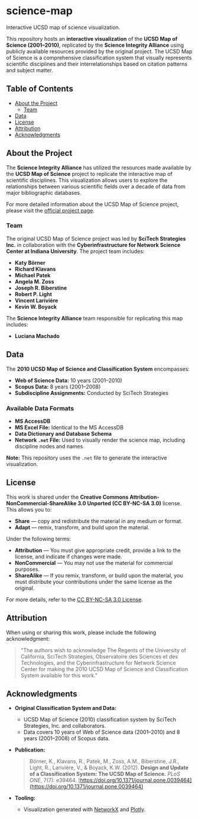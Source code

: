 # science-map
Interactive UCSD map of science visualization.

This repository hosts an **interactive visualization** of the **UCSD Map of Science (2001–2010)**, replicated by the **Science Integrity Alliance** using publicly available resources provided by the original project. The UCSD Map of Science is a comprehensive classification system that visually represents scientific disciplines and their interrelationships based on citation patterns and subject matter.

## Table of Contents

- [About the Project](#about-the-project)
  - [Team](#team)
- [Data](#data)
- [License](#license)
- [Attribution](#attribution)
- [Acknowledgments](#acknowledgments)

## About the Project

The **Science Integrity Alliance** has utilized the resources made available by the **UCSD Map of Science** project to replicate the interactive map of scientific disciplines. This visualization allows users to explore the relationships between various scientific fields over a decade of data from major bibliographic databases.

For more detailed information about the UCSD Map of Science project, please visit the [official project page](https://cns.iu.edu/2012-UCSDMap.html).

### Team

The original UCSD Map of Science project was led by **SciTech Strategies Inc.** in collaboration with the **Cyberinfrastructure for Network Science Center at Indiana University**. The project team includes:

- **Katy Börner**
- **Richard Klavans**
- **Michael Patek**
- **Angela M. Zoss**
- **Joseph R. Biberstine**
- **Robert P. Light**
- **Vincent Larivière**
- **Kevin W. Boyack**

The **Science Integrity Alliance** team responsible for replicating this map includes:

- **Luciana Machado**

## Data

The **2010 UCSD Map of Science and Classification System** encompasses:

- **Web of Science Data:** 10 years (2001–2010)
- **Scopus Data:** 8 years (2001–2008)
- **Subdiscipline Assignments:** Conducted by SciTech Strategies

### Available Data Formats

- **MS AccessDB**
- **MS Excel File:** Identical to the MS AccessDB
- **Data Dictionary and Database Schema**
- **Network `.net` File:** Used to visually render the science map, including discipline nodes and names

**Note:** This repository uses the `.net` file to generate the interactive visualization.

## License

This work is shared under the **Creative Commons Attribution-NonCommercial-ShareAlike 3.0 Unported (CC BY-NC-SA 3.0)** license. This allows you to:

- **Share** — copy and redistribute the material in any medium or format.
- **Adapt** — remix, transform, and build upon the material.

Under the following terms:

- **Attribution** — You must give appropriate credit, provide a link to the license, and indicate if changes were made.
- **NonCommercial** — You may not use the material for commercial purposes.
- **ShareAlike** — If you remix, transform, or build upon the material, you must distribute your contributions under the same license as the original.

For more details, refer to the [CC BY-NC-SA 3.0 License](https://creativecommons.org/licenses/by-nc-sa/3.0/legalcode).

## Attribution

When using or sharing this work, please include the following acknowledgment:

> "The authors wish to acknowledge The Regents of the University of California, SciTech Strategies, Observatoire des Sciences et des Technologies, and the Cyberinfrastructure for Network Science Center for making the 2010 UCSD Map of Science and Classification System available for this work."

## Acknowledgments

- **Original Classification System and Data:**
  - UCSD Map of Science (2010) classification system by SciTech Strategies, Inc. and collaborators.
  - Data covers 10 years of Web of Science data (2001–2010) and 8 years (2001–2008) of Scopus data.

- **Publication:**
  > Börner, K., Klavans, R., Patek, M., Zoss, A.M., Biberstine, J.R., Light, R., Larivière, V., & Boyack, K.W. (2012). **Design and Update of a Classification System: The UCSD Map of Science.** *PLoS ONE*, 7(7): e39464. [https://doi.org/10.1371/journal.pone.0039464](https://doi.org/10.1371/journal.pone.0039464)

- **Tooling:**
  - Visualization generated with [NetworkX](https://networkx.org/) and [Plotly](https://plotly.com/python/).
